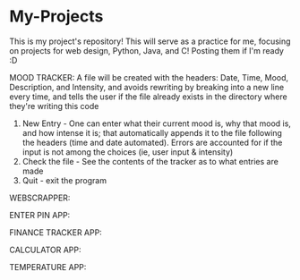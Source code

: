 # My-Projects

This is my project's repository! This will serve as a practice for me, focusing on projects for web design, Python, Java, and C! Posting them if I'm ready :D

MOOD TRACKER:
A file will be created with the headers: Date, Time, Mood, Description, and Intensity, and avoids rewriting by breaking into a new line every time, and tells the user if the file already exists in the directory where they're writing this code 
1. New Entry - One can enter what their current mood is, why that mood is, and how intense it is; that automatically appends it to the file following the headers (time and date automated). Errors are accounted for if the input is not among the choices (ie, user input & intensity)
2. Check the file - See the contents of the tracker as to what entries are made
3. Quit - exit the program


WEBSCRAPPER:

ENTER PIN APP:

FINANCE TRACKER APP:

CALCULATOR APP:

TEMPERATURE APP:
